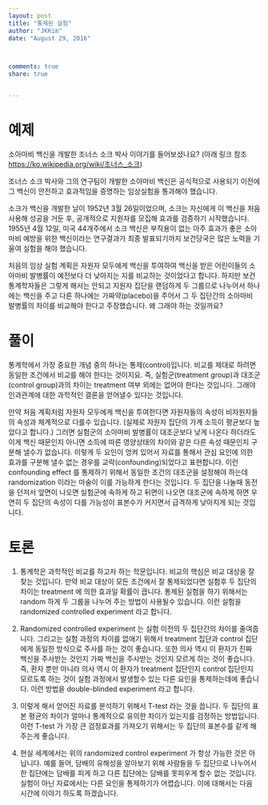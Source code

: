 ```yaml
---
layout: post 
title: "통제된 실험"
author: "JKKim"
date: "August 29, 2016"



comments: true
share: true


---
```





# 예제 

소아마비 백신을 개발한 조너스 소크 박사 이야기를 들어보셨나요? (아래 링크 참조 <https://ko.wikipedia.org/wiki/조너스_소크>) 


조너스 소크 박사와 그의 연구팀이 개발한 소아마비 백신은 공식적으로 사용되기 이전에 그 백신이 안전하고 효과적임을  증명하는   임상실험을 통과해야 했습니다. 

소크가 백신을 개발한 날이 1952년 3월 26일이었으며, 소크는 자신에게 이 백신을 처음 사용해 성공을 거둔 후, 공개적으로 지원자를 모집해 효과를 검증하기 시작했습니다. 1955년 4월 12일, 미국 44개주에서 소크 백신은 부작용이 없는 아주 효과가 좋은 소아마비 예방을 위한 백신이라는 연구결과가 최종 발표되기까지 보건당국은 많은 노력을 기울여 실험을 해야 했습니다. 

처음의 임상 실험 계획은 자원자 모두에게 백신을 투여하여  백신을 받은 어린이들의 소아마비 발병률이 예전보다 더 낮아지는 지를 비교하는 것이었다고 합니다. 하지만 보건통계학자들은 그렇게 해서는 안되고 지원자 집단을 랜덤하게 두 그룹으로 나누어서 하나에는 백신을 주고 다른 하나에는 가짜약(placebo)을 주어서 그 두 집단간의 소아마비 
발병률의 차이를 비교해야 한다고 주장했습니다. 왜 그래야 하는 것일까요?



# 풀이  

통계학에서 가장 중요한 개념 중의 하나는 통제(control)입니다. 비교를 제대로 하려면 동일한 조건에서 비교를 해야 한다는 것이지요. 즉, 실험군(treatment group)과 대조군(control group)과의 차이는 treatment 여부 외에는 없어야 한다는 것입니다. 그래야 인과관계에 대한 과학적인 결론을 얻어낼수 있다는 것입니다. 

만약 처음 계획처럼 자원자 모두에게 백신을 투여한다면 자원자들의 속성이 비자원자들의 속성과 체계적으로 다를수 있습니다. (실제로 자원자 집단의 가계 소득이 평균보다 높았다고 합니다.) 그러면 실험군의 소아마비 발병률이 대조군보다 낮게 나온다 하더라도 이게 백신 때문인지 아니면 소득에 따른 영양상태의 차이와 같은 다른 속성 때문인지 구분해 낼수가 없습니다. 이렇게 두 요인이 엉켜 있어서 자료를 통해서 관심 요인에 의한 효과를 구분해 낼수 없는 경우를 교락(confounding)되었다고 표현합니다. 이런 confounding effect 를 통제하기 위해서 동일한 조건의 대조군을 설정해야 하는데 randomization 이라는 마술이 이를 가능하게 한다는 것입니다. 두 집단을 나눌때 동전을 던저서 앞면이 나오면 실험군에 속하게 하고 뒤면이 나오면 대조군에 속하게 하면 우연히 두 집단의 속성이 다를 가능성이 표본수가 커지면서 급격하게 낮아지게 되는 것입니다. 





# 토론 

1. 통계학은 과학적인 비교를 하고자 하는 학문입니다. 비교의 핵심은 비교 대상을 잘 찾는 것입니다. 만약 비교 대상이 모든 조건에서 잘 통제되었다면 실험후 두 집단의 차이는 treatment 에 의한 효과일 확률이 큽니다. 통제된 실험을 하기 위해서는 random 하게 두 그룹을 나누어 주는 방법이 사용될수 있습니다. 이런 실험을 randomized controlled experiment 라고 합니다. 

2. Randomized controlled experiment 는 실험 이전의 두 집단간의 차이를 줄여줍니다. 그리고는 실험 과정의 차이를 없애기 위해서 treatment 집단과 control 집단에게 동일한 방식으로 주사를 하는 것이 좋습니다. 또한 의사 역시 이 환자가 진짜 백신을 주사받는 것인지 가짜 백신을 주사받는 것인지 모르게 하는 것이 좋습니다. 즉, 환자 뿐만 아니라 의사 역시 이 환자가 treatment 집단인지 control 집단인지 모르도록 하는 것이 실험 과정에서 발생할수 있는 다른 요인을 통제하는데에 좋습니다. 이런 방법을 double-blinded experiment 라고 합니다. 



3. 이렇게 해서 얻어진 자료를 분석하기 위해서 T-test 라는 것을 씁니다. 두 집단의 표본 평균의 차이가 얼마나 통계적으로 유의한 차이가 있는지를 검정하는 방법입니다. 이런 T-test 가 가장 큰 검정효과를 가져오기 위해서는 두 집단의 표본수를 같게 해 주는게 좋습니다.


4. 현실 세계에서는 위의 randomized control experiment 가 항상 가능한 것은 아닙니다. 예를 들어, 담배의 유해성을 알아보기 위해 사람들을 두 집단으로 나누어서 한 집단에는 담배를 피게 하고 다른 집단에는 담배를 못피우게 할수 없는 것입니다. 실험이 아닌 자료에서는 다른 요인을 통제하기가 어렵습니다. 이에 대해서는 다음 시간에 이야기 하도록 하겠습니다. 

